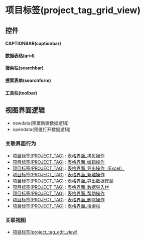 # 项目标签(project_tag_grid_view)  <!-- {docsify-ignore-all} -->


<el-skeleton style="width:60%">
	<template #template>
		<div style="padding-bottom: 5px;">
			<div style="height:40px;display: flex;align-items: center;justify-content: space-between;">
				<el-tooltip content="页面标题">
					<el-skeleton-item variant="text" style="height:40px;"></el-skeleton-item>
				</el-tooltip>
				<el-tooltip content="搜索栏">
				    <el-skeleton-item variant="text" style="margin-left: 10px;height:40px;width:300px;"></el-skeleton-item>
				</el-tooltip>
				<el-skeleton style="width:250px;">
					<template #template>
						<el-tooltip content="工具栏">
							<div style="display: flex;align-items: center;justify-content:end">
								<el-skeleton-item variant="text" style="margin-left: 10px;height:40px;width:80px"></el-skeleton-item>
								<el-skeleton-item variant="text" style="margin-left: 10px;height:40px;width:80px"></el-skeleton-item>
								<el-skeleton-item variant="text" style="margin-left: 10px;height:40px;width:80px"></el-skeleton-item>
							</div>
						</el-tooltip>
					</template>
				</el-skeleton>
			</div>
		</div>
		<el-tooltip content="数据表格">
			<el-skeleton-item variant="p" style="height:300px"></el-skeleton-item>
		</el-tooltip>
	</template>
</el-skeleton>


## 控件
#### CAPTIONBAR(captionbar)

#### 数据表格(grid)

#### 搜索栏(searchbar)

#### 搜索表单(searchform)

#### 工具栏(toolbar)


## 视图界面逻辑
  * newdata(预置新建数据逻辑)
  * opendata(预置打开数据逻辑)


### 关联界面行为
  * [项目标签(PROJECT_TAG)](module/ProjMgmt/project_tag) : [表格界面_拷贝操作](module/ProjMgmt/project_tag#界面行为)
  * [项目标签(PROJECT_TAG)](module/ProjMgmt/project_tag) : [表格界面_编辑操作](module/ProjMgmt/project_tag#界面行为)
  * [项目标签(PROJECT_TAG)](module/ProjMgmt/project_tag) : [表格界面_导出操作（Excel）](module/ProjMgmt/project_tag#界面行为)
  * [项目标签(PROJECT_TAG)](module/ProjMgmt/project_tag) : [表格界面_新建操作](module/ProjMgmt/project_tag#界面行为)
  * [项目标签(PROJECT_TAG)](module/ProjMgmt/project_tag) : [表格界面_导出数据模型](module/ProjMgmt/project_tag#界面行为)
  * [项目标签(PROJECT_TAG)](module/ProjMgmt/project_tag) : [表格界面_数据导入栏](module/ProjMgmt/project_tag#界面行为)
  * [项目标签(PROJECT_TAG)](module/ProjMgmt/project_tag) : [表格界面_帮助操作](module/ProjMgmt/project_tag#界面行为)
  * [项目标签(PROJECT_TAG)](module/ProjMgmt/project_tag) : [表格界面_删除操作](module/ProjMgmt/project_tag#界面行为)
  * [项目标签(PROJECT_TAG)](module/ProjMgmt/project_tag) : [表格界面_搜索栏](module/ProjMgmt/project_tag#界面行为)

### 关联视图
  * [项目标签(project_tag_edit_view)](app/view/project_tag_edit_view)

<script>
 const { createApp } = Vue
  createApp({
    data() {
      return {

      }
    }
  }).use(ElementPlus).mount('#app')
</script>
